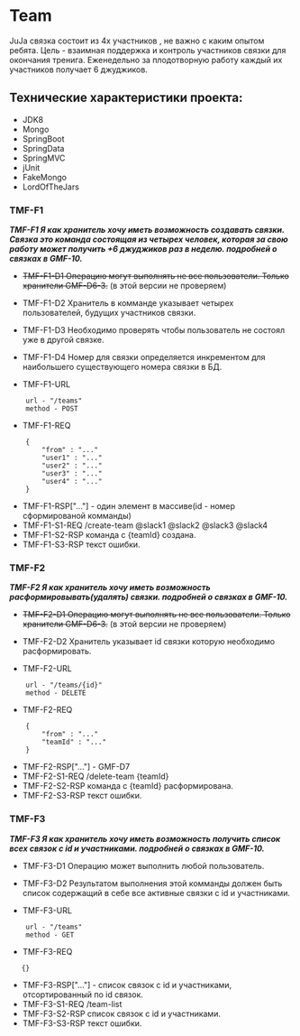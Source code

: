 # Team
JuJa связка состоит из 4х участников , не важно с каким опытом ребята. Цель - взаимная поддержка и контроль участников связки для окончания тренига. Еженедельно за плодотворную работу
каждый их участников получает 6 джуджиков.

## Технические характеристики проекта:

* JDK8
* Mongo
* SpringBoot
* SpringData
* SpringMVC
* jUnit
* FakeMongo 
* LordOfTheJars

### TMF-F1

***TMF-F1 Я как хранитель хочу иметь возможность создавать связки. 
Связка это команда состоящая из четырех человек, которая за свою работу может получить +6 джуджиков раз в неделю.
подробней о связках в GMF-10.***

* <del>TMF-F1-D1 Операцию могут выполнять не все пользователи. Только хранители GMF-D6-3.</del> (в этой версии не проверяем)
* TMF-F1-D2 Хранитель в комманде указывает четырех пользователей, будущих участников связки.
* TMF-F1-D3 Необходимо проверять чтобы пользователь не состоял уже в другой связке.
* TMF-F1-D4 Номер для связки определяется инкрементом для наибольшего существующего номера связки в БД.

* TMF-F1-URL
```
    url - "/teams"
    method - POST
```
* TMF-F1-REQ
```
    {
        "from" : "..."
        "user1" : "..."
        "user2" : "..."
        "user3" : "..."
        "user4" : "..."
    }
```
* TMF-F1-RSP["..."] - один элемент в массиве(id - номер сформированой комманды)
* TMF-F1-S1-REQ /create-team @slack1 @slack2 @slack3 @slack4
* TMF-F1-S2-RSP команда с {teamId} создана.
* TMF-F1-S3-RSP текст ошибки.

### TMF-F2
***TMF-F2 Я как хранитель хочу иметь возможность расформировывать(удалять) связки. 
подробней о связках в GMF-10.***

* <del>TMF-F2-D1 Операцию могут выполнять не все пользователи. Только хранители GMF-D6-3.</del> (в этой версии не проверяем)
* TMF-F2-D2 Хранитель указывает id связки которую необходимо расформировать.

* TMF-F2-URL
```
    url - "/teams/{id}"
    method - DELETE
```
* TMF-F2-REQ
```
    {
        "from" : "..."
        "teamId" : "..."
    }
```
* TMF-F2-RSP["..."] - GMF-D7
* TMF-F2-S1-REQ /delete-team {teamId}
* TMF-F2-S2-RSP команда с {teamId} расформирована.
* TMF-F2-S3-RSP текст ошибки.

### TMF-F3
***TMF-F3 Я как хранитель хочу иметь возможность получить список всех связок с id и участниками. 
подробней о связках в GMF-10.***

* TMF-F3-D1 Операцию может выполнить любой пользователь.
* TMF-F3-D2 Результатом выполнения этой комманды должен быть список содержащий в себе все активные связки с id и участниками.

* TMF-F3-URL
```
    url - "/teams"
    method - GET
```
* TMF-F3-REQ
```
   {}
```
* TMF-F3-RSP["..."] - список связок с id и участниками, отсортированный по id связок.
* TMF-F3-S1-REQ /team-list
* TMF-F3-S2-RSP список связок с id и участниками.
* TMF-F3-S3-RSP текст ошибки.